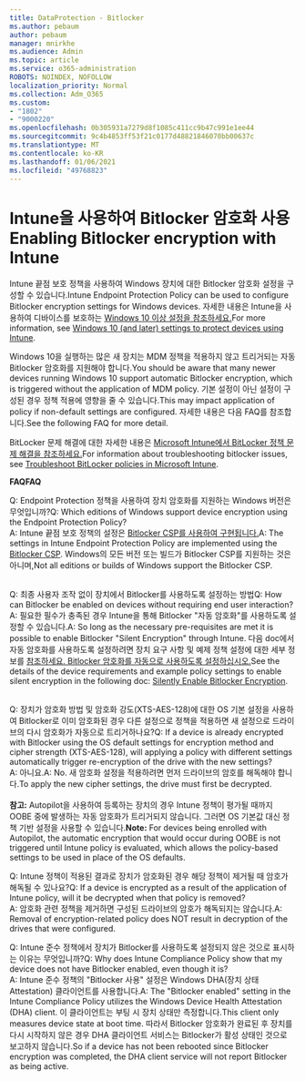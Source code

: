 ```yaml
---
title: DataProtection - Bitlocker
ms.author: pebaum
author: pebaum
manager: mnirkhe
ms.audience: Admin
ms.topic: article
ms.service: o365-administration
ROBOTS: NOINDEX, NOFOLLOW
localization_priority: Normal
ms.collection: Adm_O365
ms.custom:
- "1802"
- "9000220"
ms.openlocfilehash: 0b305931a7279d8f1085c411cc9b47c991e1ee44
ms.sourcegitcommit: 9c4b4853ff53f21c0177d48821846070bb00637c
ms.translationtype: MT
ms.contentlocale: ko-KR
ms.lasthandoff: 01/06/2021
ms.locfileid: "49768823"
---
```

# <a name="enabling-bitlocker-encryption-with-intune"></a><span data-ttu-id="b561f-102">Intune을 사용하여 Bitlocker 암호화 사용</span><span class="sxs-lookup"><span data-stu-id="b561f-102">Enabling Bitlocker encryption with Intune</span></span>

 <span data-ttu-id="b561f-103">Intune 끝점 보호 정책을 사용하여 Windows 장치에 대한 Bitlocker 암호화 설정을 구성할 수 있습니다.</span><span class="sxs-lookup"><span data-stu-id="b561f-103">Intune Endpoint Protection Policy can be used to configure Bitlocker encryption settings for Windows devices.</span></span> <span data-ttu-id="b561f-104">자세한 내용은 Intune을 사용하여 디바이스를 보호하는 [Windows 10 이상 설정을 참조하세요.](https://docs.microsoft.com/intune/endpoint-protection-windows-10#windows-encryption)</span><span class="sxs-lookup"><span data-stu-id="b561f-104">For more information, see [Windows 10 (and later) settings to protect devices using Intune](https://docs.microsoft.com/intune/endpoint-protection-windows-10#windows-encryption).</span></span>
 
<span data-ttu-id="b561f-105">Windows 10을 실행하는 많은 새 장치는 MDM 정책을 적용하지 않고 트리거되는 자동 Bitlocker 암호화를 지원해야 합니다.</span><span class="sxs-lookup"><span data-stu-id="b561f-105">You should be aware that many newer devices running Windows 10 support automatic Bitlocker encryption, which is triggered without the application of MDM policy.</span></span> <span data-ttu-id="b561f-106">기본 설정이 아닌 설정이 구성된 경우 정책 적용에 영향을 줄 수 있습니다.</span><span class="sxs-lookup"><span data-stu-id="b561f-106">This may impact application of policy if non-default settings are configured.</span></span> <span data-ttu-id="b561f-107">자세한 내용은 다음 FAQ를 참조합니다.</span><span class="sxs-lookup"><span data-stu-id="b561f-107">See the following FAQ for more detail.</span></span>
 
<span data-ttu-id="b561f-108">BitLocker 문제 해결에 대한 자세한 내용은 [Microsoft Intune에서 BitLocker 정책 문제 해결을 참조하세요.](https://docs.microsoft.com/intune/protect/troubleshoot-bitlocker-policies)</span><span class="sxs-lookup"><span data-stu-id="b561f-108">For information about troubleshooting bitlocker issues, see [Troubleshoot BitLocker policies in Microsoft Intune](https://docs.microsoft.com/intune/protect/troubleshoot-bitlocker-policies).</span></span>
 
 
<span data-ttu-id="b561f-109">**FAQ**</span><span class="sxs-lookup"><span data-stu-id="b561f-109">**FAQ**</span></span>

<span data-ttu-id="b561f-110">Q: Endpoint Protection 정책을 사용하여 장치 암호화를 지원하는 Windows 버전은 무엇입니까?</span><span class="sxs-lookup"><span data-stu-id="b561f-110">Q: Which editions of Windows support device encryption using the Endpoint Protection Policy?</span></span><br>
<span data-ttu-id="b561f-111">A: Intune 끝점 보호 정책의 설정은 [Bitlocker CSP를 사용하여 구현됩니다.](https://docs.microsoft.com/windows/client-management/mdm/bitlocker-csp)</span><span class="sxs-lookup"><span data-stu-id="b561f-111">A: The settings in Intune Endpoint Protection Policy are implemented using the [Bitlocker CSP](https://docs.microsoft.com/windows/client-management/mdm/bitlocker-csp).</span></span> <span data-ttu-id="b561f-112">Windows의 모든 버전 또는 빌드가 Bitlocker CSP를 지원하는 것은 아니며,</span><span class="sxs-lookup"><span data-stu-id="b561f-112">Not all editions or builds of Windows support the Bitlocker CSP.</span></span> <br><br>

<span data-ttu-id="b561f-113">Q: 최종 사용자 조작 없이 장치에서 Bitlocker를 사용하도록 설정하는 방법</span><span class="sxs-lookup"><span data-stu-id="b561f-113">Q: How can Bitlocker be enabled on devices without requiring end user interaction?</span></span><br>
<span data-ttu-id="b561f-114">A: 필요한 필수가 충족된 경우 Intune을 통해 Bitlocker "자동 암호화"를 사용하도록 설정할 수 있습니다.</span><span class="sxs-lookup"><span data-stu-id="b561f-114">A: So long as the necessary pre-requisites are met it is possible to enable Bitlocker "Silent Encryption" through Intune.</span></span> <span data-ttu-id="b561f-115">다음 doc에서 자동 암호화를 사용하도록 설정하려면 장치 요구 사항 및 예제 정책 설정에 대한 세부 정보를 [참조하세요. Bitlocker 암호화를 자동으로 사용하도록 설정하십시오.](https://docs.microsoft.com/mem/intune/protect/encrypt-devices#silently-enable-bitlocker-on-devices)</span><span class="sxs-lookup"><span data-stu-id="b561f-115">See the details of the device requirements and example policy settings to enable silent encryption in the following doc: [Silently Enable Bitlocker Encryption](https://docs.microsoft.com/mem/intune/protect/encrypt-devices#silently-enable-bitlocker-on-devices).</span></span> <br><br>

<span data-ttu-id="b561f-116">Q: 장치가 암호화 방법 및 암호화 강도(XTS-AES-128)에 대한 OS 기본 설정을 사용하여 Bitlocker로 이미 암호화된 경우 다른 설정으로 정책을 적용하면 새 설정으로 드라이브의 다시 암호화가 자동으로 트리거하나요?</span><span class="sxs-lookup"><span data-stu-id="b561f-116">Q: If a device is already encrypted with Bitlocker using the OS default settings for encryption method and cipher strength (XTS-AES-128), will applying a policy with different settings automatically trigger re-encryption of the drive with the new settings?</span></span><br>
<span data-ttu-id="b561f-117">A: 아니요.</span><span class="sxs-lookup"><span data-stu-id="b561f-117">A: No.</span></span> <span data-ttu-id="b561f-118">새 암호화 설정을 적용하려면 먼저 드라이브의 암호를 해독해야 합니다.</span><span class="sxs-lookup"><span data-stu-id="b561f-118">To apply the new cipher settings, the drive must first be decrypted.</span></span><br><br>
<span data-ttu-id="b561f-119">**참고:** Autopilot을 사용하여 등록하는 장치의 경우 Intune 정책이 평가될 때까지 OOBE 중에 발생하는 자동 암호화가 트리거되지 않습니다. 그러면 OS 기본값 대신 정책 기반 설정을 사용할 수 있습니다.</span><span class="sxs-lookup"><span data-stu-id="b561f-119">**Note:** For devices being enrolled with Autopilot, the automatic encryption that would occur during OOBE is not triggered until Intune policy is evaluated, which allows the policy-based settings to be used in place of the OS defaults.</span></span>
 
<span data-ttu-id="b561f-120">Q: Intune 정책이 적용된 결과로 장치가 암호화된 경우 해당 정책이 제거될 때 암호가 해독될 수 있나요?</span><span class="sxs-lookup"><span data-stu-id="b561f-120">Q: If a device is encrypted as a result of the  application of Intune policy, will it be decrypted when that policy is removed?</span></span><br>
<span data-ttu-id="b561f-121">A: 암호화 관련 정책을 제거하면 구성된 드라이브의 암호가 해독되지는 않습니다.</span><span class="sxs-lookup"><span data-stu-id="b561f-121">A: Removal of encryption-related policy does NOT result in decryption of the drives that were configured.</span></span>
 
<span data-ttu-id="b561f-122">Q: Intune 준수 정책에서 장치가 Bitlocker를 사용하도록 설정되지 않은 것으로 표시하는 이유는 무엇입니까?</span><span class="sxs-lookup"><span data-stu-id="b561f-122">Q: Why does Intune Compliance Policy show that my device does not have Bitlocker enabled, even though it is?</span></span><br>
<span data-ttu-id="b561f-123">A: Intune 준수 정책의 "Bitlocker 사용" 설정은 Windows DHA(장치 상태 Attestation) 클라이언트를 사용합니다.</span><span class="sxs-lookup"><span data-stu-id="b561f-123">A: The "Bitlocker enabled" setting in the Intune Compliance Policy utilizes the Windows Device Health Attestation  (DHA) client.</span></span> <span data-ttu-id="b561f-124">이 클라이언트는 부팅 시 장치 상태만 측정합니다.</span><span class="sxs-lookup"><span data-stu-id="b561f-124">This client only measures device state at boot time.</span></span> <span data-ttu-id="b561f-125">따라서 Bitlocker 암호화가 완료된 후 장치를 다시 시작하지 않은 경우 DHA 클라이언트 서비스는 Bitlocker가 활성 상태인 것으로 보고하지 않습니다.</span><span class="sxs-lookup"><span data-stu-id="b561f-125">So if a device has not been rebooted since Bitlocker encryption was completed, the DHA client service will not report Bitlocker as being active.</span></span>
 
 